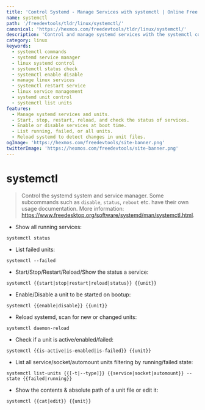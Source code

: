 ```yaml
---
title: 'Control Systemd - Manage Services with systemctl | Online Free DevTools by Hexmos'
name: systemctl
path: '/freedevtools/tldr/linux/systemctl/'
canonical: 'https://hexmos.com/freedevtools/tldr/linux/systemctl/'
description: 'Control and manage systemd services with the systemctl command.  Start, stop, restart, enable, and disable services easily. Free online tool, no registration required.'
category: linux
keywords:
  - systemctl commands
  - systemd service manager
  - linux systemd control
  - systemctl status check
  - systemctl enable disable
  - manage linux services
  - systemctl restart service
  - linux service management
  - systemd unit control
  - systemctl list units
features:
  - Manage systemd services and units.
  - Start, stop, restart, reload, and check the status of services.
  - Enable or disable services at boot time.
  - List running, failed, or all units.
  - Reload systemd to detect changes in unit files.
ogImage: 'https://hexmos.com/freedevtools/site-banner.png'
twitterImage: 'https://hexmos.com/freedevtools/site-banner.png'
---
```


# systemctl

> Control the systemd system and service manager.
> Some subcommands such as `disable`, `status`, `reboot` etc. have their own usage documentation.
> More information: <https://www.freedesktop.org/software/systemd/man/systemctl.html>.

- Show all running services:

`systemctl status`

- List failed units:

`systemctl --failed`

- Start/Stop/Restart/Reload/Show the status a service:

`systemctl {{start|stop|restart|reload|status}} {{unit}}`

- Enable/Disable a unit to be started on bootup:

`systemctl {{enable|disable}} {{unit}}`

- Reload systemd, scan for new or changed units:

`systemctl daemon-reload`

- Check if a unit is active/enabled/failed:

`systemctl {{is-active|is-enabled|is-failed}} {{unit}}`

- List all service/socket/automount units filtering by running/failed state:

`systemctl list-units {{[-t|--type]}} {{service|socket|automount}} --state {{failed|running}}`

- Show the contents & absolute path of a unit file or edit it:

`systemctl {{cat|edit}} {{unit}}`
